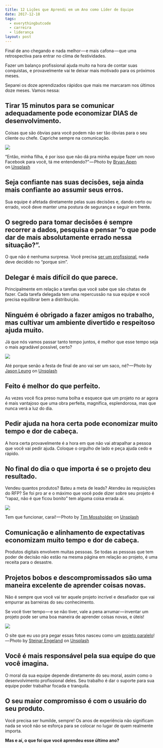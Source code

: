 ```yaml
---
title: 12 Lições que Aprendi em um Ano como Líder de Equipe
date: 2017-12-18
tags:
  - everythingbutcode
  - carreira
  - liderança
layout: post
---
```


Final de ano chegando e nada melhor — e mais cafona — que uma retrospectiva para entrar no clima de festividades.

Fazer um balanço profissional ajuda muito na hora de contar suas conquistas, e provavelmente vai te deixar mais motivado para os próximos meses.

Separei os doze aprendizados rápidos que mais me marcaram nos últimos doze meses. Vamos nessa:

## Tirar 15 minutos para se comunicar adequadamente pode economizar DIAS de desenvolvimento.

Coisas que são óbvias para você podem não ser tão óbvias para o seu cliente ou chefe. Capriche sempre na comunicação.

![](https://cdn-images-1.medium.com/max/1200/1*glR7AXu0QyVvi5ivKlLafA.jpeg)

“Então, minha filha, é por isso que não dá pra minha equipe fazer um novo Facebook para você, tá me entendendo?” — Photo by [Bryan Apen](https://unsplash.com/photos/lVz1eTr0fiQ?utm_source=unsplash&utm_medium=referral&utm_content=creditCopyText) on [Unsplash](https://unsplash.com/?utm_source=unsplash&utm_medium=referral&utm_content=creditCopyText)

## Seja confiante nas suas decisões, seja ainda mais confiante ao assumir seus erros.

Sua equipe é afetada diretamente pelas suas decisões e, dando certo ou errado, você deve manter uma postura de segurança e seguir em frente.

## O segredo para tomar decisões é sempre recorrer a dados, pesquisa e pensar “o que pode dar de mais absolutamente errado nessa situação?”.

O que não é nenhuma surpresa. Você precisa [ser um profissional](https://www.youtube.com/watch?v=5ereonDlE5Q), nada deve decidido no “porque sim”.

## Delegar é mais difícil do que parece.

Principalmente em relação a tarefas que você sabe que são chatas de fazer. Cada tarefa delegada tem uma repercussão na sua equipe e você precisa equilibrar bem a distribuição.

## Ninguém é obrigado a fazer amigos no trabalho, mas cultivar um ambiente divertido e respeitoso ajuda muito.

Já que nós vamos passar tanto tempo juntos, é melhor que esse tempo seja o mais agradável possível, certo?

![](https://cdn-images-1.medium.com/max/1200/1*M43BfNUcYwowp-MTQ_si5A.jpeg)

Até porque senão a festa de final de ano vai ser um saco, né? — Photo by [Jason Leung](https://unsplash.com/photos/Xaanw0s0pMk?utm_source=unsplash&utm_medium=referral&utm_content=creditCopyText) on [Unsplash](https://unsplash.com/?utm_source=unsplash&utm_medium=referral&utm_content=creditCopyText)

## Feito é melhor do que perfeito.

As vezes você fica preso numa bolha e esquece que um projeto no ar agora é mais vantajoso que uma obra perfeita, magnífica, esplendorosa, mas que nunca verá a luz do dia.

## Pedir ajuda na hora certa pode economizar muito tempo e dor de cabeça.

A hora certa provavelmente é a hora em que não vai atrapalhar a pessoa que você vai pedir ajuda. Coloque o orgulho de lado e peça ajuda cedo e rápido.

## No final do dia o que importa é se o projeto deu resultado.

Vendeu quantos produtos? Bateu a meta de leads? Atendeu às requisições do RFP? Se foi pro ar e o máximo que você pode dizer sobre seu projeto é “rapaz, não é que ficou bonito” tem alguma coisa errada aí.

![](https://cdn-images-1.medium.com/max/1200/1*3zpsK78GDs8Ah1YG7pDnbg.jpeg)

Tem que funcionar, carai! — Photo by [Tim Mossholder](https://unsplash.com/photos/qjgdslbEn-I?utm_source=unsplash&utm_medium=referral&utm_content=creditCopyText) on [Unsplash](https://unsplash.com/?utm_source=unsplash&utm_medium=referral&utm_content=creditCopyText)

## Comunicação e alinhamento de expectativas economizam muito tempo e dor de cabeça.

Produtos digitais envolvem muitas pessoas. Se todas as pessoas que tem poder de decisão não estão na mesma página em relação ao projeto, é uma receita para o desastre.

## Projetos bobos e descompromissados são uma maneira excelente de aprender coisas novas.

Não é sempre que você vai ter aquele projeto incrível e desafiador que vai empurrar as barreiras do seu conhecimento.

Se você tiver tempo — e se não tiver, vale a pena arrumar — inventar um projeto pode ser uma boa maneira de aprender coisas novas, e úteis!

![](https://cdn-images-1.medium.com/max/1200/1*m_XyyPhWZt7ZBxr8VSyNQQ.jpeg)

O site que eu uso pra pegar essas fotos nasceu como um [projeto paralelo](https://unsplash.com/history)! — Photo by [Steinar Engeland](https://unsplash.com/photos/drw6RtOKDiA?utm_source=unsplash&utm_medium=referral&utm_content=creditCopyText) on [Unsplash](https://unsplash.com/?utm_source=unsplash&utm_medium=referral&utm_content=creditCopyText)

## Você é mais responsável pela sua equipe do que você imagina.

O moral da sua equipe depende diretamente do seu moral, assim como o desenvolvimento profissional deles. Seu trabalho é dar o suporte para sua equipe poder trabalhar focada e tranquila.

## O seu maior compromisso é com o usuário do seu produto.

Você precisa ser humilde, sempre! Os anos de experiência não significam nada se você não se esforça para se colocar no lugar de quem realmente importa.

**Mas e aí, o que foi que você aprendeu esse último ano?**
